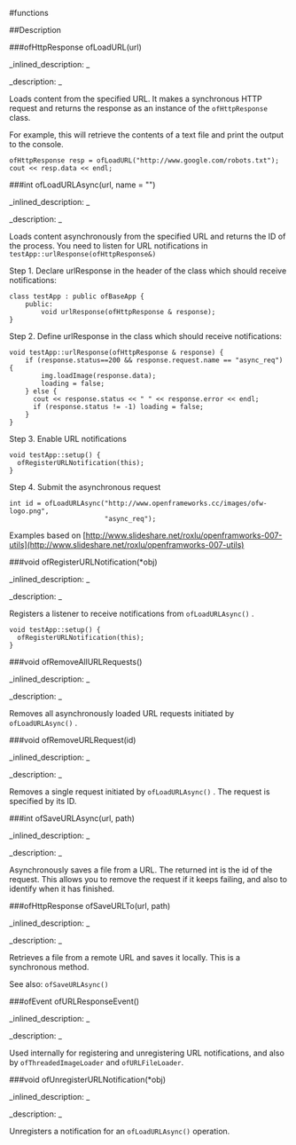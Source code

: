 #functions


<!--
_visible: True_
_advanced: False_
-->

##Description






<!----------------------------------------------------------------------------->

###ofHttpResponse ofLoadURL(url)

<!--
_syntax: ofLoadURL(url)_
_name: ofLoadURL_
_returns: ofHttpResponse_
_returns_description: _
_parameters: string url_
_version_started: _
_version_deprecated: _
_summary: _
_constant: False_
_static: False_
_visible: True_
_advanced: False_
-->

_inlined_description: _







_description: _


Loads content from the specified URL. It makes a synchronous HTTP request and returns the response as an instance of the `ofHttpResponse` class.

For example, this will retrieve the contents of a text file and print the output to the console.

~~~~{.cpp}
ofHttpResponse resp = ofLoadURL("http://www.google.com/robots.txt");
cout << resp.data << endl;
~~~~







<!----------------------------------------------------------------------------->

###int ofLoadURLAsync(url, name = "")

<!--
_syntax: ofLoadURLAsync(url, name = "")_
_name: ofLoadURLAsync_
_returns: int_
_returns_description: _
_parameters: string url, string name=""_
_version_started: _
_version_deprecated: _
_summary: _
_constant: False_
_static: False_
_visible: True_
_advanced: False_
-->

_inlined_description: _







_description: _


Loads content asynchronously from the specified URL and
returns the ID of the process. You need to listen for URL notifications
in `testApp::urlResponse(ofHttpResponse&)`

Step 1. Declare urlResponse in the header of the class which should receive
notifications:

~~~~{.cpp}
class testApp : public ofBaseApp {
    public:
        void urlResponse(ofHttpResponse & response);
}
~~~~

Step 2. Define urlResponse in the class which should receive notifications:

~~~~{.cpp}
void testApp::urlResponse(ofHttpResponse & response) {
    if (response.status==200 && response.request.name == "async_req") {
        img.loadImage(response.data);
        loading = false;
    } else {
      cout << response.status << " " << response.error << endl;
      if (response.status != -1) loading = false;
    }
}
~~~~

Step 3. Enable URL notifications

~~~~{.cpp}
void testApp::setup() {
  ofRegisterURLNotification(this);
}
~~~~

Step 4. Submit the asynchronous request
~~~~{.cpp}
int id = ofLoadURLAsync("http://www.openframeworks.cc/images/ofw-logo.png",
                        "async_req");
~~~~

Examples based on [http://www.slideshare.net/roxlu/openframworks-007-utils](http://www.slideshare.net/roxlu/openframworks-007-utils)







<!----------------------------------------------------------------------------->

###void ofRegisterURLNotification(*obj)

<!--
_syntax: ofRegisterURLNotification(*obj)_
_name: ofRegisterURLNotification_
_returns: void_
_returns_description: _
_parameters: T *obj_
_version_started: _
_version_deprecated: _
_summary: _
_constant: False_
_static: False_
_visible: True_
_advanced: False_
-->

_inlined_description: _







_description: _


Registers a listener to receive notifications from `ofLoadURLAsync()` .

~~~~{.cpp}
void testApp::setup() {
  ofRegisterURLNotification(this);
}
~~~~







<!----------------------------------------------------------------------------->

###void ofRemoveAllURLRequests()

<!--
_syntax: ofRemoveAllURLRequests()_
_name: ofRemoveAllURLRequests_
_returns: void_
_returns_description: _
_parameters: _
_version_started: _
_version_deprecated: _
_summary: _
_constant: False_
_static: False_
_visible: True_
_advanced: False_
-->

_inlined_description: _







_description: _


Removes all asynchronously loaded URL requests initiated by
`ofLoadURLAsync()` .







<!----------------------------------------------------------------------------->

###void ofRemoveURLRequest(id)

<!--
_syntax: ofRemoveURLRequest(id)_
_name: ofRemoveURLRequest_
_returns: void_
_returns_description: _
_parameters: int id_
_version_started: _
_version_deprecated: _
_summary: _
_constant: False_
_static: False_
_visible: True_
_advanced: False_
-->

_inlined_description: _







_description: _


Removes a single request initiated by `ofLoadURLAsync()` . The request is
specified by its ID.







<!----------------------------------------------------------------------------->

###int ofSaveURLAsync(url, path)

<!--
_syntax: ofSaveURLAsync(url, path)_
_name: ofSaveURLAsync_
_returns: int_
_returns_description: _
_parameters: string url, string path_
_version_started: _
_version_deprecated: _
_summary: _
_constant: False_
_static: False_
_visible: True_
_advanced: False_
-->

_inlined_description: _







_description: _


Asynchronously saves a file from a URL. The returned int is the id of
the request. This allows you to remove the request if it keeps failing, and also
to identify when it has finished.







<!----------------------------------------------------------------------------->

###ofHttpResponse ofSaveURLTo(url, path)

<!--
_syntax: ofSaveURLTo(url, path)_
_name: ofSaveURLTo_
_returns: ofHttpResponse_
_returns_description: _
_parameters: string url, string path_
_version_started: _
_version_deprecated: _
_summary: _
_constant: False_
_static: False_
_visible: True_
_advanced: False_
-->

_inlined_description: _







_description: _


Retrieves a file from a remote URL and saves it locally. This is a synchronous method.

See also: `ofSaveURLAsync()`







<!----------------------------------------------------------------------------->

###ofEvent ofURLResponseEvent()

<!--
_syntax: ofURLResponseEvent()_
_name: ofURLResponseEvent_
_returns: ofEvent_
_returns_description: _
_parameters: _
_version_started: _
_version_deprecated: _
_summary: _
_constant: False_
_static: False_
_visible: True_
_advanced: False_
-->

_inlined_description: _







_description: _


Used internally for registering and unregistering URL notifications, and
also by `ofThreadedImageLoader` and `ofURLFileLoader`.







<!----------------------------------------------------------------------------->

###void ofUnregisterURLNotification(*obj)

<!--
_syntax: ofUnregisterURLNotification(*obj)_
_name: ofUnregisterURLNotification_
_returns: void_
_returns_description: _
_parameters: T *obj_
_version_started: _
_version_deprecated: _
_summary: _
_constant: False_
_static: False_
_visible: True_
_advanced: False_
-->

_inlined_description: _







_description: _


Unregisters a notification for an `ofLoadURLAsync()` operation.







<!----------------------------------------------------------------------------->

